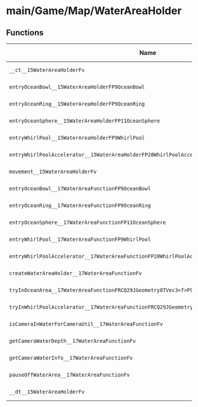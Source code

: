 # main/Game/Map/WaterAreaHolder

## Functions

| Name | Address | Match % |
|------|---------|---------|
| `__ct__15WaterAreaHolderFv` | `0x8019F964` | :x: (0.0%) |
| `entryOceanBowl__15WaterAreaHolderFP9OceanBowl` | `0x8019FAC8` | :x: (0.0%) |
| `entryOceanRing__15WaterAreaHolderFP9OceanRing` | `0x8019FAE8` | :x: (0.0%) |
| `entryOceanSphere__15WaterAreaHolderFP11OceanSphere` | `0x8019FB08` | :x: (0.0%) |
| `entryWhirlPool__15WaterAreaHolderFP9WhirlPool` | `0x8019FB28` | :x: (0.0%) |
| `entryWhirlPoolAccelerator__15WaterAreaHolderFP20WhirlPoolAccelerator` | `0x8019FB48` | :x: (0.0%) |
| `movement__15WaterAreaHolderFv` | `0x8019FB68` | :x: (0.0%) |
| `entryOceanBowl__17WaterAreaFunctionFP9OceanBowl` | `0x8019FC48` | :x: (0.0%) |
| `entryOceanRing__17WaterAreaFunctionFP9OceanRing` | `0x8019FC8C` | :x: (0.0%) |
| `entryOceanSphere__17WaterAreaFunctionFP11OceanSphere` | `0x8019FCD0` | :x: (0.0%) |
| `entryWhirlPool__17WaterAreaFunctionFP9WhirlPool` | `0x8019FD14` | :x: (0.0%) |
| `entryWhirlPoolAccelerator__17WaterAreaFunctionFP20WhirlPoolAccelerator` | `0x8019FD58` | :x: (0.0%) |
| `createWaterAreaHolder__17WaterAreaFunctionFv` | `0x8019FD9C` | :x: (0.0%) |
| `tryInOceanArea__17WaterAreaFunctionFRCQ29JGeometry8TVec3<f>P9WaterInfo` | `0x8019FDA4` | :x: (0.0%) |
| `tryInWhirlPoolAccelerator__17WaterAreaFunctionFRCQ29JGeometry8TVec3<f>PQ29JGeometry8TVec3<f>` | `0x8019FF14` | :x: (0.0%) |
| `isCameraInWaterForCameraUtil__17WaterAreaFunctionFv` | `0x8019FFC0` | :x: (0.0%) |
| `getCameraWaterDepth__17WaterAreaFunctionFv` | `0x801A0010` | :x: (0.0%) |
| `getCameraWaterInfo__17WaterAreaFunctionFv` | `0x801A0054` | :x: (0.0%) |
| `pauseOffWaterArea__17WaterAreaFunctionFv` | `0x801A0098` | :x: (0.0%) |
| `__dt__15WaterAreaHolderFv` | `0x801A00E8` | :x: (0.0%) |